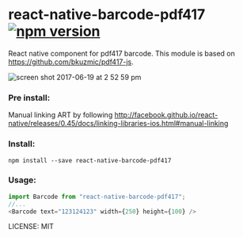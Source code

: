 # react-native-barcode-pdf417 [![npm version](https://badge.fury.io/js/react-native-barcode-pdf417.svg)](https://badge.fury.io/js/react-native-barcode-pdf417)

React native component for pdf417 barcode. This module is based on https://github.com/bkuzmic/pdf417-js.

![screen shot 2017-06-19 at 2 52 59 pm](https://user-images.githubusercontent.com/902357/27300810-09ec0efa-54ff-11e7-971b-fef49851525f.png)

### Pre install:
Manual linking ART by following http://facebook.github.io/react-native/releases/0.45/docs/linking-libraries-ios.html#manual-linking

### Install:
```
npm install --save react-native-barcode-pdf417
```



### Usage:
```js
import Barcode from "react-native-barcode-pdf417";
//...
<Barcode text="123124123" width={250} height={100} />

```

LICENSE: MIT
